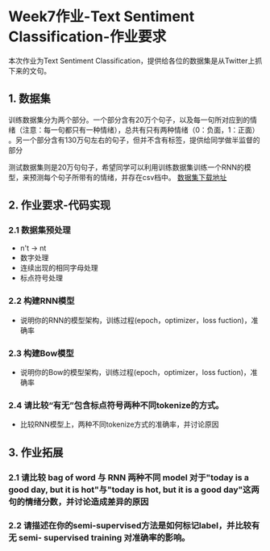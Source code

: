 # Week7作业-Text Sentiment Classification-作业要求
本次作业为Text Sentiment Classification，提供给各位的数据集是从Twitter上抓下来的文句。

## 1. 数据集
训练数据集分为两个部分。一个部分含有20万个句子，以及每一句所对应到的情绪（注意：每一句都只有一种情绪），总共有只有两种情绪（0：负面，1：正面） 。另一个部分含有130万句左右的句子，但并不含有标签，提供给同学做半监督的部分

测试数据集则是20万句句子，希望同学可以利用训练数据集训练一个RNN的模型，来预测每个句子所带有的情绪，并存在csv档中。
[数据集下载地址](https://pan.baidu.com/s/1ImcuDwueH2Ju0Jdl7Cn-Zg)

## 2. 作业要求-代码实现

### 2.1 数据集预处理
* n't → nt
* 数字处理
* 连续出现的相同字母处理
* 标点符号处理

### 2.2 构建RNN模型
* 说明你的RNN的模型架构，训练过程(epoch，optimizer，loss fuction)，准确率

### 2.3 构建Bow模型
* 说明你的Bow的模型架构，训练过程(epoch，optimizer，loss fuction)，准确率

### 2.4 请比较“有无”包含标点符号两种不同tokenize的方式。
* 比较RNN模型上，两种不同tokenize方式的准确率，并讨论原因

## 3. 作业拓展

### 2.1 请比较 bag of word 与 RNN 两种不同 model 对于"today is a good day, but it is hot"与"today is hot, but it is a good day"这两句的情绪分数，并讨论造成差异的原因 

### 2.2 请描述在你的semi-supervised方法是如何标记label，并比较有无 semi- supervised training 对准确率的影响。